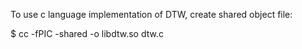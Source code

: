 To use c language implementation of DTW, create shared object file:

$ cc -fPIC -shared -o libdtw.so dtw.c
